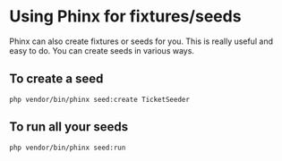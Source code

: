 # Using Phinx for fixtures/seeds

Phinx can also create fixtures or seeds for you. This is really useful and easy to do. You can create seeds in various ways.

## To create a seed

```shell
php vendor/bin/phinx seed:create TicketSeeder
```

## To run all your seeds

```shell
php vendor/bin/phinx seed:run
```
